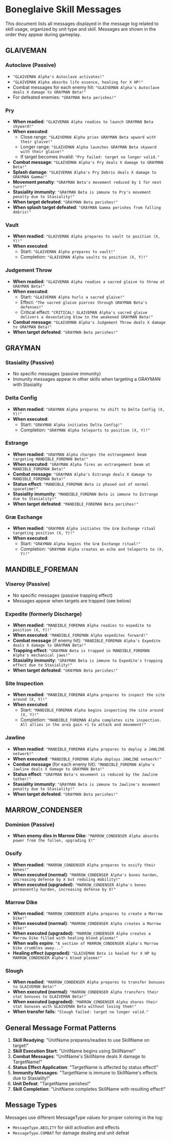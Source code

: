 # Boneglaive Skill Messages

This document lists all messages displayed in the message log related to skill usage, organized by unit type and skill. Messages are shown in the order they appear during gameplay.

## GLAIVEMAN

### Autoclave (Passive)
- `"GLAIVEMAN Alpha's Autoclave activates!"`
- `"GLAIVEMAN Alpha absorbs life essence, healing for X HP!"`
- Combat messages for each enemy hit: `"GLAIVEMAN Alpha's Autoclave deals X damage to GRAYMAN Beta!"`
- For defeated enemies: `"GRAYMAN Beta perishes!"`

### Pry
- **When readied**: `"GLAIVEMAN Alpha readies to launch GRAYMAN Beta skyward!"`
- **When executed**: 
  - Close range: `"GLAIVEMAN Alpha pries GRAYMAN Beta upward with their glaive!"`
  - Longer range: `"GLAIVEMAN Alpha launches GRAYMAN Beta skyward with their glaive!"`
  - If target becomes invalid: `"Pry failed: target no longer valid."`
- **Combat message**: `"GLAIVEMAN Alpha's Pry deals X damage to GRAYMAN Beta!"`
- **Splash damage**: `"GLAIVEMAN Alpha's Pry Debris deals X damage to GRAYMAN Gamma!"`
- **Movement penalty**: `"GRAYMAN Beta's movement reduced by 1 for next turn!"`
- **Stasiality immunity**: `"GRAYMAN Beta is immune to Pry's movement penalty due to Stasiality!"`
- **When target defeated**: `"GRAYMAN Beta perishes!"`
- **When splash target defeated**: `"GRAYMAN Gamma perishes from falling debris!"`

### Vault
- **When readied**: `"GLAIVEMAN Alpha prepares to vault to position (X, Y)!"`
- **When executed**: 
  - Start: `"GLAIVEMAN Alpha prepares to vault!"`
  - Completion: `"GLAIVEMAN Alpha vaults to position (X, Y)!"`

### Judgement Throw
- **When readied**: `"GLAIVEMAN Alpha readies a sacred glaive to throw at GRAYMAN Beta!"`
- **When executed**: 
  - Start: `"GLAIVEMAN Alpha hurls a sacred glaive!"`
  - Effect: `"The sacred glaive pierces through GRAYMAN Beta's defenses!"`
  - Critical effect: `"CRITICAL! GLAIVEMAN Alpha's sacred glaive delivers a devastating blow to the weakened GRAYMAN Beta!"`
- **Combat message**: `"GLAIVEMAN Alpha's Judgement Throw deals X damage to GRAYMAN Beta!"`
- **When target defeated**: `"GRAYMAN Beta perishes!"`

## GRAYMAN

### Stasiality (Passive)
- No specific messages (passive immunity)
- Immunity messages appear in other skills when targeting a GRAYMAN with Stasiality

### Delta Config
- **When readied**: `"GRAYMAN Alpha prepares to shift to Delta Config (X, Y)!"`
- **When executed**:
  - Start: `"GRAYMAN Alpha initiates Delta Config!"`
  - Completion: `"GRAYMAN Alpha teleports to position (X, Y)!"`

### Estrange
- **When readied**: `"GRAYMAN Alpha charges the estrangement beam targeting MANDIBLE_FOREMAN Beta!"`
- **When executed**: `"GRAYMAN Alpha fires an estrangement beam at MANDIBLE_FOREMAN Beta!"`
- **Combat message**: `"GRAYMAN Alpha's Estrange deals X damage to MANDIBLE_FOREMAN Beta!"`
- **Status effect**: `"MANDIBLE_FOREMAN Beta is phased out of normal spacetime!"`
- **Stasiality immunity**: `"MANDIBLE_FOREMAN Beta is immune to Estrange due to Stasiality!"`
- **When target defeated**: `"MANDIBLE_FOREMAN Beta perishes!"`

### Græ Exchange
- **When readied**: `"GRAYMAN Alpha initiates the Græ Exchange ritual targeting position (X, Y)!"`
- **When executed**:
  - Start: `"GRAYMAN Alpha begins the Græ Exchange ritual!"`
  - Completion: `"GRAYMAN Alpha creates an echo and teleports to (X, Y)!"`

## MANDIBLE_FOREMAN

### Viseroy (Passive)
- No specific messages (passive trapping effect)
- Messages appear when targets are trapped (see below)

### Expedite (formerly Discharge)
- **When readied**: `"MANDIBLE_FOREMAN Alpha readies to expedite to position (X, Y)!"`
- **When executed**: `"MANDIBLE_FOREMAN Alpha expedites forward!"`
- **Combat message** (if enemy hit): `"MANDIBLE_FOREMAN Alpha's Expedite deals X damage to GRAYMAN Beta!"`
- **Trapping effect**: `"GRAYMAN Beta is trapped in MANDIBLE_FOREMAN Alpha's mechanical jaws!"`
- **Stasiality immunity**: `"GRAYMAN Beta is immune to Expedite's trapping effect due to Stasiality!"`
- **When target defeated**: `"GRAYMAN Beta perishes!"`

### Site Inspection
- **When readied**: `"MANDIBLE_FOREMAN Alpha prepares to inspect the site around (X, Y)!"`
- **When executed**:
  - Start: `"MANDIBLE_FOREMAN Alpha begins inspecting the site around (X, Y)!"`
  - Completion: `"MANDIBLE_FOREMAN Alpha completes site inspection. All allies in the area gain +1 to attack and movement!"`

### Jawline
- **When readied**: `"MANDIBLE_FOREMAN Alpha prepares to deploy a JAWLINE network!"`
- **When executed**: `"MANDIBLE_FOREMAN Alpha deploys JAWLINE network!"`
- **Combat message** (for each enemy hit): `"MANDIBLE_FOREMAN Alpha's Jawline deals X damage to GRAYMAN Beta!"`
- **Status effect**: `"GRAYMAN Beta's movement is reduced by the Jawline tether!"`
- **Stasiality immunity**: `"GRAYMAN Beta is immune to Jawline's movement penalty due to Stasiality!"`
- **When target defeated**: `"GRAYMAN Beta perishes!"`

## MARROW_CONDENSER

### Dominion (Passive)
- **When enemy dies in Marrow Dike**: `"MARROW_CONDENSER Alpha absorbs power from the fallen, upgrading X!"`

### Ossify
- **When readied**: `"MARROW_CONDENSER Alpha prepares to ossify their bones!"`
- **When executed (normal)**: `"MARROW_CONDENSER Alpha's bones harden, increasing defense by X but reducing mobility!"`
- **When executed (upgraded)**: `"MARROW_CONDENSER Alpha's bones permanently harden, increasing defense by X!"`

### Marrow Dike
- **When readied**: `"MARROW_CONDENSER Alpha prepares to create a Marrow Dike!"`
- **When executed (normal)**: `"MARROW_CONDENSER Alpha creates a Marrow Dike!"`
- **When executed (upgraded)**: `"MARROW_CONDENSER Alpha creates a Marrow Dike filled with healing blood plasma!"`
- **When walls expire**: `"A section of MARROW_CONDENSER Alpha's Marrow Dike crumbles away..."`
- **Healing effect (upgraded)**: `"GLAIVEMAN Beta is healed for X HP by MARROW_CONDENSER Alpha's blood plasma!"`

### Slough
- **When readied**: `"MARROW_CONDENSER Alpha prepares to transfer bonuses to GLAIVEMAN Beta!"`
- **When executed (normal)**: `"MARROW_CONDENSER Alpha transfers their stat bonuses to GLAIVEMAN Beta!"`
- **When executed (upgraded)**: `"MARROW_CONDENSER Alpha shares their stat bonuses with GLAIVEMAN Beta without losing them!"`
- **When transfer fails**: `"Slough failed: target no longer valid."`

## General Message Format Patterns

1. **Skill Readying**: "UnitName prepares/readies to use SkillName on target!"
2. **Skill Execution Start**: "UnitName begins using SkillName!"
3. **Combat Messages**: "UnitName's SkillName deals X damage to TargetName!"
4. **Status Effect Application**: "TargetName is affected by status effect!"
5. **Immunity Messages**: "TargetName is immune to SkillName's effects due to Stasiality!"
6. **Unit Defeat**: "TargetName perishes!"
7. **Skill Completion**: "UnitName completes SkillName with resulting effect!"

## Message Types

Messages use different MessageType values for proper coloring in the log:
- `MessageType.ABILITY` for skill activation and effects
- `MessageType.COMBAT` for damage dealing and unit defeat
